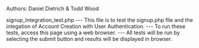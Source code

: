 Authors: Daniel Dietrich & Todd Wood

signup_Integration_test.php
--- This file is to test the signup.php file and the integation of Account Creation with User Authentication.
--- To run these tests, access this page using a web browser. 
--- All tests will be run by selecting the submit button and results will be displayed in browser.
